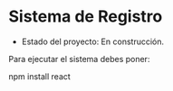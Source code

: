 <H1>Sistema de Registro</H1>

- Estado del proyecto: En construcción.

Para ejecutar el sistema debes poner:

npm install react
